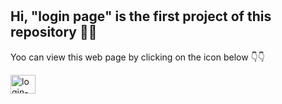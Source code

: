 #  <h2>Hi, "login page" is the first project of this repository 🧑‍💻 </h2>

<p>Yoo can view this web page by clicking on the icon below 👇👇</p>
<a href="http://127.0.0.1:5500/index.html"><img align="center" alt="login-page" height="30" width="40" src="https://cdn.jsdelivr.net/gh/devicons/devicon@latest/icons/webpack/webpack-original.svg"/></a>
